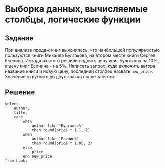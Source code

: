 # Выборка данных, вычисляемые столбцы, логические функции

## Задание

При анализе продаж книг выяснилось, что наибольшей популярностью пользуются книги Михаила Булгакова, на втором месте книги Сергея Есенина. Исходя из этого решили поднять цену книг Булгакова на 10%, а цену книг Есенина - на 5%. Написать запрос, куда включить автора, название книги и новую цену, последний столбец назвать `new_price`. Значение округлить до двух знаков после запятой.

## Решение

```
select
    author,
    title,
    case
        when
            author like 'Булгаков%'
            then round(price * 1.1, 2)
        when
            author like 'Есенин%'
            then round(price * 1.05, 2)
        else
            price
        end new_price
from book;
```
